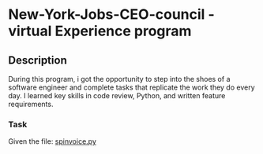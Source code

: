 # New-York-Jobs-CEO-council - virtual Experience program

## Description
During this program, i got the opportunity to step into the shoes of a software engineer and complete tasks that replicate the work they do every day. I learned key skills in code review, Python, and written feature requirements.

### Task
Given the file: [spinvoice.py](https://cdn.theforage.com/vinternships/companyassets/9nvkLZzZEKAdrhjrX/m2PZ8KAEvh7fesa2Z/1685571147268/task_1_starter_code.py)


